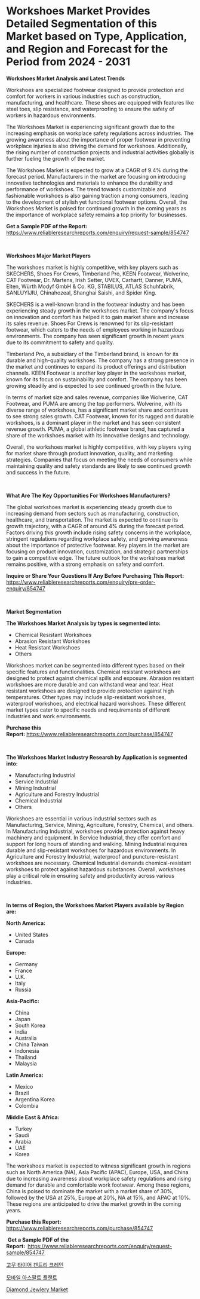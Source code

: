 <p><h1>Workshoes Market Provides Detailed Segmentation of this Market based on Type, Application, and Region and Forecast for the Period from 2024 - 2031</h1></p><p><strong>Workshoes Market Analysis and Latest Trends</strong></p>
<p><p>Workshoes are specialized footwear designed to provide protection and comfort for workers in various industries such as construction, manufacturing, and healthcare. These shoes are equipped with features like steel toes, slip resistance, and waterproofing to ensure the safety of workers in hazardous environments.</p><p>The Workshoes Market is experiencing significant growth due to the increasing emphasis on workplace safety regulations across industries. The growing awareness about the importance of proper footwear in preventing workplace injuries is also driving the demand for workshoes. Additionally, the rising number of construction projects and industrial activities globally is further fueling the growth of the market.</p><p>The Workshoes Market is expected to grow at a CAGR of 9.4% during the forecast period. Manufacturers in the market are focusing on introducing innovative technologies and materials to enhance the durability and performance of workshoes. The trend towards customizable and fashionable workshoes is also gaining traction among consumers, leading to the development of stylish yet functional footwear options. Overall, the Workshoes Market is poised for continued growth in the coming years as the importance of workplace safety remains a top priority for businesses.</p></p>
<p><strong>Get a Sample PDF of the Report:&nbsp;</strong> <a href="https://www.reliableresearchreports.com/enquiry/request-sample/854747">https://www.reliableresearchreports.com/enquiry/request-sample/854747</a></p>
<p>&nbsp;</p>
<p><strong>Workshoes Major Market Players</strong></p>
<p><p>The workshoes market is highly competitive, with key players such as SKECHERS, Shoes For Crews, Timberland Pro, KEEN Footwear, Wolverine, CAT Footwear, Dr. Martens, Irish Setter, UVEX, Carhartt, Danner, PUMA, Elten, Würth Modyf GmbH & Co. KG, STABILUS, ATLAS Schuhfabrik, SANLUYIJIU, Chinahozeal, Shanghai Saishi, and Spider King.</p><p>SKECHERS is a well-known brand in the footwear industry and has been experiencing steady growth in the workshoes market. The company's focus on innovation and comfort has helped it to gain market share and increase its sales revenue. Shoes For Crews is renowned for its slip-resistant footwear, which caters to the needs of employees working in hazardous environments. The company has seen significant growth in recent years due to its commitment to safety and quality.</p><p>Timberland Pro, a subsidiary of the Timberland brand, is known for its durable and high-quality workshoes. The company has a strong presence in the market and continues to expand its product offerings and distribution channels. KEEN Footwear is another key player in the workshoes market, known for its focus on sustainability and comfort. The company has been growing steadily and is expected to see continued growth in the future.</p><p>In terms of market size and sales revenue, companies like Wolverine, CAT Footwear, and PUMA are among the top performers. Wolverine, with its diverse range of workshoes, has a significant market share and continues to see strong sales growth. CAT Footwear, known for its rugged and durable workshoes, is a dominant player in the market and has seen consistent revenue growth. PUMA, a global athletic footwear brand, has captured a share of the workshoes market with its innovative designs and technology.</p><p>Overall, the workshoes market is highly competitive, with key players vying for market share through product innovation, quality, and marketing strategies. Companies that focus on meeting the needs of consumers while maintaining quality and safety standards are likely to see continued growth and success in the future.</p></p>
<p>&nbsp;</p>
<p><strong>What Are The Key Opportunities For Workshoes Manufacturers?</strong></p>
<p><p>The global workshoes market is experiencing steady growth due to increasing demand from sectors such as manufacturing, construction, healthcare, and transportation. The market is expected to continue its growth trajectory, with a CAGR of around 4% during the forecast period. Factors driving this growth include rising safety concerns in the workplace, stringent regulations regarding workplace safety, and growing awareness about the importance of protective footwear. Key players in the market are focusing on product innovation, customization, and strategic partnerships to gain a competitive edge. The future outlook for the workshoes market remains positive, with a strong emphasis on safety and comfort.</p></p>
<p><strong>Inquire or Share Your Questions If Any Before Purchasing This Report:</strong> <a href="https://www.reliableresearchreports.com/enquiry/pre-order-enquiry/854747">https://www.reliableresearchreports.com/enquiry/pre-order-enquiry/854747</a></p>
<p>&nbsp;</p>
<p><strong>Market Segmentation</strong></p>
<p><strong>The Workshoes Market Analysis by types is segmented into:</strong></p>
<p><ul><li>Chemical Resistant Workshoes</li><li>Abrasion Resistant Workshoes</li><li>Heat Resistant Workshoes</li><li>Others</li></ul></p>
<p><p>Workshoes market can be segmented into different types based on their specific features and functionalities. Chemical resistant workshoes are designed to protect against chemical spills and exposure. Abrasion resistant workshoes are more durable and can withstand wear and tear. Heat resistant workshoes are designed to provide protection against high temperatures. Other types may include slip-resistant workshoes, waterproof workshoes, and electrical hazard workshoes. These different market types cater to specific needs and requirements of different industries and work environments.</p></p>
<p><strong>Purchase this Report:&nbsp;</strong><a href="https://www.reliableresearchreports.com/purchase/854747">https://www.reliableresearchreports.com/purchase/854747</a></p>
<p>&nbsp;</p>
<p><strong>The Workshoes Market Industry Research by Application is segmented into:</strong></p>
<p><ul><li>Manufacturing Industrial</li><li>Service Industrial</li><li>Mining Industrial</li><li>Agriculture and Forestry Industrial</li><li>Chemical Industrial</li><li>Others</li></ul></p>
<p><p>Workshoes are essential in various industrial sectors such as Manufacturing, Service, Mining, Agriculture, Forestry, Chemical, and others. In Manufacturing Industrial, workshoes provide protection against heavy machinery and equipment. In Service Industrial, they offer comfort and support for long hours of standing and walking. Mining Industrial requires durable and slip-resistant workshoes for hazardous environments. In Agriculture and Forestry Industrial, waterproof and puncture-resistant workshoes are necessary. Chemical Industrial demands chemical-resistant workshoes to protect against hazardous substances. Overall, workshoes play a critical role in ensuring safety and productivity across various industries.</p></p>
<p>&nbsp;</p>
<p><strong>In terms of Region, the Workshoes Market Players available by Region are:</strong></p>
<p>
    <p> <strong> North America: </strong>
        <ul>
            <li>United States</li>
            <li>Canada</li>
        </ul>
        </p> 
    <p> <strong> Europe: </strong>
        <ul>
            <li>Germany</li>
            <li>France</li>
            <li>U.K.</li>
            <li>Italy</li>
            <li>Russia</li>
        </ul>
        </p> 
    <p> <strong> Asia-Pacific: </strong>
        <ul>
            <li>China</li>
            <li>Japan</li>
            <li>South Korea</li>
            <li>India</li>
            <li>Australia</li>
            <li>China Taiwan</li>
            <li>Indonesia</li>
            <li>Thailand</li>
            <li>Malaysia</li>
        </ul>
        </p> 
    <p> <strong> Latin America: </strong>
        <ul>
            <li>Mexico</li>
            <li>Brazil</li>
            <li>Argentina Korea</li>
            <li>Colombia</li>
        </ul>
        </p> 
    <p> <strong> Middle East & Africa: </strong>
        <ul>
            <li>Turkey</li>
            <li>Saudi</li>
            <li>Arabia</li>
            <li>UAE</li>
            <li>Korea</li>
        </ul>
    </p>
    </p>
<p><p>The workshoes market is expected to witness significant growth in regions such as North America (NA), Asia Pacific (APAC), Europe, USA, and China due to increasing awareness about workplace safety regulations and rising demand for durable and comfortable work footwear. Among these regions, China is poised to dominate the market with a market share of 30%, followed by the USA at 25%, Europe at 20%, NA at 15%, and APAC at 10%. These regions are anticipated to drive the market growth in the coming years.</p></p>
<p><strong>Purchase this Report: </strong><a href="https://www.reliableresearchreports.com/purchase/854747">https://www.reliableresearchreports.com/purchase/854747</a></p>
<p>&nbsp;<strong>Get a Sample PDF of the Report:&nbsp;&nbsp;</strong><a href="https://www.reliableresearchreports.com/enquiry/request-sample/854747">https://www.reliableresearchreports.com/enquiry/request-sample/854747</a></p>
<p><strong></strong></p>
<p><p><a href="https://medium.com/@alexemumu2022/%EA%B3%A0%EB%AC%B4-%ED%83%80%EC%9D%B4%EC%96%B4-%EA%B1%B4%EB%A0%88%EC%9D%B8-%ED%81%AC%EB%A0%88%EC%9D%B8-%EC%8B%9C%EC%9E%A5-%EB%8F%99%ED%96%A5-%EB%B0%8F-%EC%8B%9C%EC%9E%A5-%EB%B6%84%EC%84%9D%EC%9D%80-2024-2031%EB%85%84-%EA%B8%B0%EA%B0%84%EC%9D%84-%EC%98%88%EC%B8%A1%ED%95%A9%EB%8B%88%EB%8B%A4-1594dd0b8406">고무 타이어 갠트리 크레인</a></p><p><a href="https://medium.com/@koleledner/%EB%AA%A8%EB%B0%94%EC%9D%BC-%EC%95%84%EC%8A%A4%ED%8C%94%ED%8A%B8-%EA%B3%B5%EC%9E%A5-%EC%8B%9C%EC%9E%A5-%EA%B2%BD%EC%9F%81-%EB%B6%84%EC%84%9D-%EC%8B%9C%EC%9E%A5-%EB%8F%99%ED%96%A5-%EB%B0%8F-2031%EB%85%84%EA%B9%8C%EC%A7%80%EC%9D%98-%EC%98%88%EC%B8%A1-409cebfb7ee4">모바일 아스팔트 플랜트</a></p><p><a href="https://github.com/danielneavesallisons03mba/Market-Research-Report-List-1/blob/main/diamond-jewlery-market.md">Diamond Jewlery Market</a></p></p>